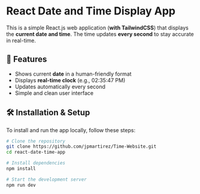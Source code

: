 # React Date and Time Display App

This is a simple React.js web application (**with TailwindCSS**) that displays the **current date and time**. The time updates **every second** to stay accurate in real-time.

## 🚀 Features

- Shows current **date** in a human-friendly format
- Displays **real-time clock** (e.g., 02:35:47 PM)
- Updates automatically every second
- Simple and clean user interface

## 🛠 Installation & Setup

To install and run the app locally, follow these steps:

```bash
# Clone the repository
git clone https://github.com/jpmartirez/Time-Website.git
cd react-date-time-app

# Install dependencies
npm install

# Start the development server
npm run dev
